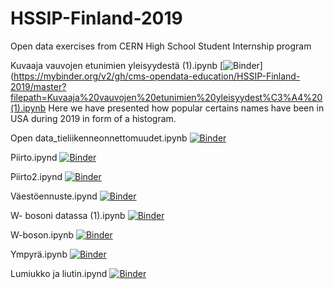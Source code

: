 # HSSIP-Finland-2019
Open data exercises from CERN High School Student Internship program

Kuvaaja vauvojen etunimien yleisyydestä (1).ipynb
[![Binder](https://mybinder.org/badge_logo.svg)](https://mybinder.org/v2/gh/cms-opendata-education/HSSIP-Finland-2019/master?filepath=Kuvaaja%20vauvojen%20etunimien%20yleisyydest%C3%A4%20(1).ipynb
Here we have presented how popular certains names have been in USA during 2019 in form of a histogram.

Open data_tieliikenneonnettomuudet.ipynb
[![Binder](https://mybinder.org/badge_logo.svg)](https://mybinder.org/v2/gh/cms-opendata-education/HSSIP-Finland-2019/master?filepath=Open%20data_tieliikenneonnettomuudet.ipynb)

Piirto.ipynd
[![Binder](https://mybinder.org/badge_logo.svg)](https://mybinder.org/v2/gh/cms-opendata-education/HSSIP-Finland-2019/master?filepath=Piirto.ipynb)

Piirto2.ipynd
[![Binder](https://mybinder.org/badge_logo.svg)](https://mybinder.org/v2/gh/cms-opendata-education/HSSIP-Finland-2019/master?filepath=Piirto2.ipynb)

Väestöennuste.ipynd
[![Binder](https://mybinder.org/badge_logo.svg)](https://mybinder.org/v2/gh/cms-opendata-education/HSSIP-Finland-2019/master?filepath=V%C3%A4est%C3%B6ennuste.ipynb)

W- bosoni datassa (1).ipynb
[![Binder](https://mybinder.org/badge_logo.svg)](https://mybinder.org/v2/gh/cms-opendata-education/HSSIP-Finland-2019/master?filepath=W-%20bosoni%20datassa%20(1).ipynb)

W-boson.ipynb
[![Binder](https://mybinder.org/badge_logo.svg)](https://mybinder.org/v2/gh/cms-opendata-education/HSSIP-Finland-2019/master?filepath=W-boson.ipynb)

Ympyrä.ipynb
[![Binder](https://mybinder.org/badge_logo.svg)](https://mybinder.org/v2/gh/cms-opendata-education/HSSIP-Finland-2019/master?filepath=Ympyr%C3%A4.ipynb)

Lumiukko ja liutin.ipynd
[![Binder](https://mybinder.org/badge_logo.svg)](https://mybinder.org/v2/gh/cms-opendata-education/HSSIP-Finland-2019/master?filepath=lumikko%20ja%20liutin.ipynb)

